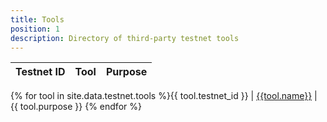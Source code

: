 ```yaml
---
title: Tools
position: 1
description: Directory of third-party testnet tools
---
```


Testnet ID | Tool | Purpose
-----------|------|--------
{%
  for tool in site.data.testnet.tools
  %}{{
    tool.testnet_id
  }} | [{{tool.name}}]({{tool.url}}) | {{
    tool.purpose
  }}
{% endfor %}
